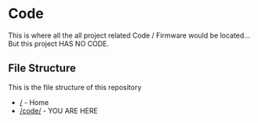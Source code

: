 # Code

This is where all the all project related Code / Firmware would be located...
But this project HAS NO CODE.

## File Structure

This is the file structure of this repository

* [/](/README.md) - Home
* [/code/](/code/) - YOU ARE HERE
